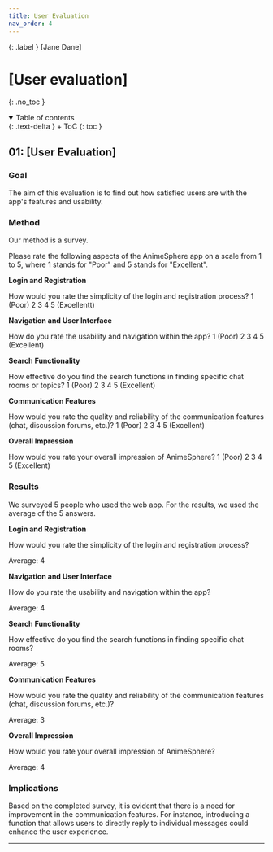 ```yaml
---
title: User Evaluation
nav_order: 4
---
```


{: .label }
[Jane Dane]

# [User evaluation]
{: .no_toc }

<details open markdown="block">
{: .text-delta }
<summary>Table of contents</summary>
+ ToC
{: toc }
</details>

## 01: [User Evaluation]

### Goal

The aim of this evaluation is to find out how satisfied users are with the app's features and usability.

### Method

Our method is a survey.

Please rate the following aspects of the AnimeSphere app on a scale from 1 to 5, where 1 stands for "Poor" and 5 stands for "Excellent".

**Login and Registration**

How would you rate the simplicity of the login and registration process?
 1 (Poor)
 2
 3
 4
 5 (Excellentt)


**Navigation and User Interface**

How do you rate the usability and navigation within the app?
 1 (Poor)
 2
 3
 4
 5 (Excellent)


**Search Functionality**

How effective do you find the search functions in finding specific chat rooms or topics?
 1 (Poor)
 2
 3
 4
 5 (Excellent)


**Communication Features**

How would you rate the quality and reliability of the communication features (chat, discussion forums, etc.)?
 1 (Poor)
 2
 3
 4
 5 (Excellent)


**Overall Impression**

How would you rate your overall impression of AnimeSphere?
 1 (Poor)
 2
 3
 4
 5 (Excellent)

### Results

We surveyed 5 people who used the web app. For the results, we used the average of the 5 answers.

**Login and Registration**

How would you rate the simplicity of the login and registration process?

Average: 4 


**Navigation and User Interface**

How do you rate the usability and navigation within the app?

Average: 4

**Search Functionality**

How effective do you find the search functions in finding specific chat rooms?

Average: 5

**Communication Features**

How would you rate the quality and reliability of the communication features (chat, discussion forums, etc.)?

Average: 3

**Overall Impression**

How would you rate your overall impression of AnimeSphere?

Average: 4

### Implications

Based on the completed survey, it is evident that there is a need for improvement in the communication features. For instance, introducing a function that allows users to directly reply to individual messages could enhance the user experience.


---
